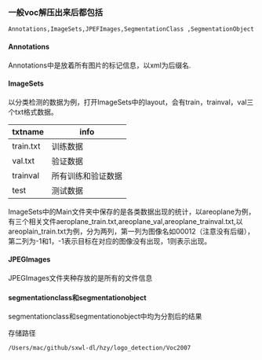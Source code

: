 ### 一般voc解压出来后都包括
```
Annotations,ImageSets,JPEFImages,SegmentationClass ,SegmentationObject
```
#### Annotations
Annotations中是放着所有图片的标记信息，以xml为后缀名.

#### ImageSets
以分类检测的数据为例，打开ImageSets中的layout，会有train，trainval，val三个txt格式数据。

txtname | info
---|---
train.txt | 训练数据
val.txt | 验证数据
trainval | 所有训练和验证数据
test | 测试数据

ImageSets中的Main文件夹中保存的是各类数据出现的统计，以areoplane为例，有三个相关文件aeroplane_train.txt,areoplane_val,areoplane_trainval.txt,以areoplain_train.txt为例，分为两列，第一列为图像名如00012（注意没有后缀），第二列为-1和1，-1表示目标在对应的图像没有出现，1则表示出现。

#### JPEGImages
JPEGImages文件夹种存放的是所有的文件信息

#### segmentationclass和segmentationobject
segmentationclass和segmentationobject中均为分割后的结果

存储路径
```
/Users/mac/github/sxwl-dl/hzy/logo_detection/Voc2007
```